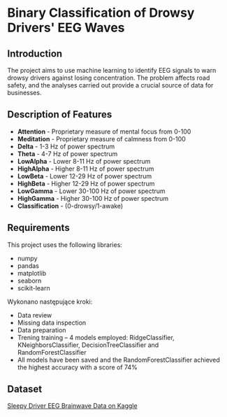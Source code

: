 # Binary Classification of Drowsy Drivers' EEG Waves

## Introduction
The project aims to use machine learning to identify EEG signals to warn drowsy drivers against losing concentration. The problem affects road safety, and the analyses carried out provide a crucial source of data for businesses.

## Description of Features
- **Attention** - Proprietary measure of mental focus from 0-100 
- **Meditation** - Proprietary measure of calmness from 0-100 
- **Delta** - 1-3 Hz of power spectrum 
- **Theta** - 4-7 Hz of power spectrum 
- **LowAlpha** - Lower 8-11 Hz of power spectrum 
- **HighAlpha** - Higher 8-11 Hz of power spectrum 
- **LowBeta** - Lower 12-29 Hz of power spectrum 
- **HighBeta** - Higher 12-29 Hz of power spectrum 
- **LowGamma** - Lower 30-100 Hz of power spectrum 
- **HighGamma** - Higher 30-100 Hz of power spectrum 
- **Classification** - (0-drowsy/1-awake)

## Requirements
This project uses the following libraries:

- numpy
- pandas
- matplotlib
- seaborn
- scikit-learn

Wykonano następujące kroki:

- Data review
- Missing data inspection
- Data preparation
- Trening training – 4 models employed: RidgeClassifier, KNeighborsClassifier, DecisionTreeClassifier and RandomForestClassifier
- All models have been saved and the RandomForestClassifier achieved the highest accuracy with a score of 74% 

## Dataset
[Sleepy Driver EEG Brainwave Data on Kaggle](https://www.kaggle.com/datasets/naddamuhhamed/sleepy-driver-eeg-brainwave-data/discussion/438246)
